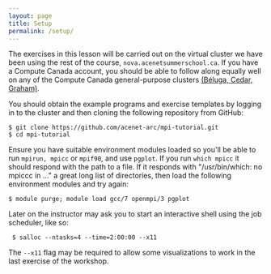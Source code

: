 ```yaml
---
layout: page
title: Setup
permalink: /setup/
---
```

The exercises in this lesson will be carried out on the virtual cluster we have
been using the rest of the course, `nova.acenetsummerschool.ca`.  If you have a
Compute Canada account, you should be able to follow along equally well on any
of the Compute Canada general-purpose clusters 
<a href="https://docs.computecanada.ca/wiki/Compute_Canada_Documentation">(Béluga, Cedar, Graham)</a>.

You should obtain the example programs and exercise templates by logging in to
the cluster and then cloning the following repository from GitHub:

```
$ git clone https://github.com/acenet-arc/mpi-tutorial.git
$ cd mpi-tutorial
```

Ensure you have suitable environment modules loaded so you'll
be able to run `mpirun, mpicc` or `mpif90`, and use `pgplot`.
If you run `which mpicc` it should respond with the path to a file.
If it responds with "/usr/bin/which: no mpiccc in ..." a great
long list of directories, then load the following environment 
modules and try again:

```$ module purge; module load gcc/7 openmpi/3 pgplot```

Later on the instructor may ask you to start an interactive shell
using the job scheduler, like so:

``` $ salloc --ntasks=4 --time=2:00:00 --x11```

The `--x11` flag may be required to allow some visualizations to work
in the last exercise of the workshop. 
